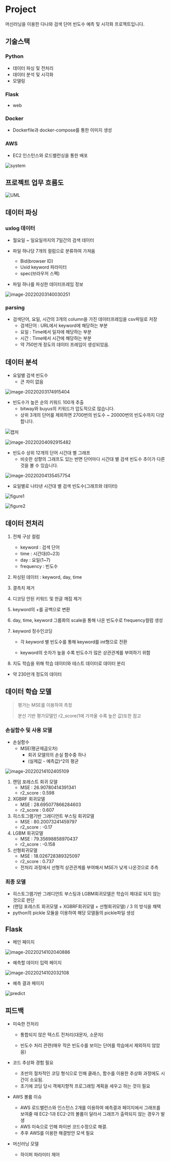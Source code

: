 # Project

머신러닝을 이용한 다나와 검색 단어 빈도수 예측 및 시각화 프로젝트입니다.



## 기술스택

### Python

- 데이터 파싱 및 전처리
- 데이터 분석 및 시각화
- 모델링

### Flask

- web

### Docker

- Dockerfile과 docker-compose를 통한 이미지 생성

### AWS

- EC2 인스턴스와 로드밸런싱을 통한 배포



![system](README.assets/system.PNG)



## 프로젝트 업무 흐름도

![UML](README.assets/UML.PNG)





## 데이터 파싱

### uxlog 데이터

- 월요일 ~ 일요일까지의 7일간의 검색 데이터

- 파일 하나당 7개의 컬럼으로 분류하여 가져옴
  - Bid(browser ID)
  - Uxid keyword 파라미터
  - spec(브라우저 스펙)
- 파일 하나를 파싱한 데이터프레임 정보

![image-20220203140030251](README.assets/image-20220203140030251.png)



### parsing

- 검색단어, 요일, 시간의 3개의 column을 가진 데이터프레임을 csv파일로 저장
  - 검색단어 : URL에서 keyword에 해당하는 부분
  - 요일 : Time에서 일자에 해당하는 부분
  - 시간 : Time에서 시간에 해당하는 부분
  - 약 750만개 정도의 데이터 프레임이 생성되었음.



## 데이터 분석

- 요일별 검색 빈도수
  - 큰 차이 없음

![image-20220203174915404](README.assets/image-20220203174915404.png)

- 빈도수가 높은 순의 키워드 100개 추출
  - bitway와 buyus의 키워드가 압도적으로 많습니다.
  - 상위 3개의 단어를 제외하면 2700번의 빈도수 ~ 20000번의 빈도수까지 다양합니다.

![캡처](README.assets/캡처.PNG)

![image-20220204092915482](README.assets/image-20220204092915482.png)

- 빈도수 상위 12개의 단어 시간대 별 그래프
  - 비슷한 성향의 그래프도 있는 반면 단어마다 시간대 별 검색 빈도수 추이가 다른 것을 볼 수 있습니다.

![image-20220204135457754](README.assets/image-20220204135457754.png)

- 요일별로 나타낸 시간대 별 검색 빈도수(그래프와 데이터)

![figure1](README.assets/figure1.PNG)

![figure2](README.assets/figure2.PNG)



## 데이터 전처리

1. 전체 구상 컬럼
   - keyword : 검색 단어
   - time : 시간대(0~23)
   - day : 요일(1~7)
   - frequency : 빈도수
   
2. 파싱된 데이터 : keyword, day, time

3. 결측치 제거

4. 디코딩 안된 키워드 및 한글 깨짐 제거

5. keyword의 +를 공백으로 변환

6. day, time, keyword 그룹화의 scale을 통해 나온 빈도수로 frequency컬럼 생성

7. keyword 정수인코딩

   - 각 keyword 별 빈도수를 통해 keyword를 int형으로 전환

   - keyword의 숫자가 높을 수록 빈도수가 많은 상관관계를 부여하기 위함

8. 지도 학습을 위해 학습 데이터와 테스트 데이터로 데이터 분리

- 약 230만개 정도의 데이터





## 데이터 학습 모델

> 평가는 MSE를 이용하여 측정
>
> 분산 기반 평가모델인 r2_score(1에 가까울 수록 높은 값)또한 참고

### 손실함수 및 사용 모델

- 손실함수
  - MSE(평균제곱오차)
    - 회귀 모델의의 손실 함수중 하나
    - (실제값 - 예측값)^2의 평균


![image-20220214102405109](README.assets/image-20220214102405109.png)

1. 랜덤 포레스트 회귀 모델
   - MSE : 26.90780414391341
   - r2_score : 0.598
2. XGBRF 회귀모델
   - MSE : 28.695077866284603
   - r2_score : 0.607
3. 히스토그램기반 그레디언트 부스팅 회귀모델
   - MSE : 80.20073241459797
   - r2_score : -0.17
4. LGBM 회귀모델
   - MSE : 79.35698858970437
   - r2_score : -0.158
5. 선형회귀모델
   - MSE : 18.026728389325097
   - r2_score : 0.737
   - 전처리 과정에서 선형적 상관관계를 부여해서 MSE가 낮게 나온것으로 추측

### 최종 모델

- 히스토그램기반 그레디언트 부스팅과 LGBM회귀모델은 학습이 제대로 되지 않는 것으로 판단
- (랜덤 포레스트 회귀모델 + XGBRF회귀모델 + 선형회귀모델) / 3 의 방식을 채택
- python의 pickle 모듈을 이용하여 해당 모델들의 pickle파일 생성



## Flask

- 메인 페이지

![image-20220214102040886](README.assets/image-20220214102040886.png)

- 예측할 데이터 입력 페이지

![image-20220214102032108](README.assets/image-20220214102032108.png)

- 예측 결과 페이지

![predict](README.assets/predict.PNG)





## 피드백

- 미숙한 전처리

  - 통합되지 않은 텍스트 전처리(대문자, 소문자)

  - 빈도수 처리 관련(매우 작은 빈도수를 보이는 단어를 학습에서 제외하지 않았음)

- 코드 추상화 경험 필요

  - 초반의 절차적인 코딩 형식으로 인해 클래스, 함수를 이용한 추상화 과정에도 시간이 소요됨.
  - 초기에 코딩 당시 객체지향적 프로그래밍 계획을 세우고 하는 것이 필요

- AWS 볼륨 이슈
  - AWS 로드밸런스와 인스턴스 2개를 이용하여 예측결과 페이지에서 그래프를 보여줄 때 EC2-1과 EC2-2의 볼륨이 달라서 그래프가 출력되지 않는 경우가 발생
  - AWS 미숙으로 인해 파이썬 코드수정으로 해결. 
  - 추후 AWS를 이용한 해결방안 모색 필요

- 머신러닝 모델
  - 하이퍼 파라미터 제어

